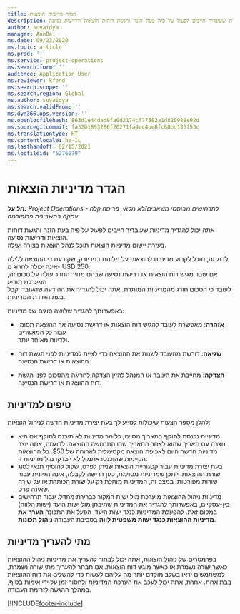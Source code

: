 ```yaml
---
title: הגדר מדיניות הוצאות
description: אתה יכול להגדיר מדיניות הוצאות שעובדיך חייבים לפעול על פיה בעת הזנה והגשת דוחות הוצאות ודרישות נסיעה.
author: suvaidya
manager: AnnBe
ms.date: 09/23/2020
ms.topic: article
ms.prod: ''
ms.service: project-operations
ms.search.form: ''
audience: Application User
ms.reviewer: kfend
ms.search.scope: ''
ms.search.region: Global
ms.author: suvaidya
ms.search.validFrom: ''
ms.dyn365.ops.version: ''
ms.openlocfilehash: 863d1e44dad9fa0d2174cf77582a1d820988e92d
ms.sourcegitcommit: fa32b1893286f20271fa4ec4be8fc68bd135f53c
ms.translationtype: HT
ms.contentlocale: he-IL
ms.lasthandoff: 02/15/2021
ms.locfileid: "5276079"
---
```

# <a name="define-expense-policies"></a>הגדר מדיניות הוצאות

_**חל על:** Project Operations לתרחישים מבוססי משאבים/לא מלאי, פריסה קלה - עסקה בחשבונית פרופורמה_

אתה יכול להגדיר מדיניות שעובדיך חייבים לפעול על פיה בעת הזנה והגשת דוחות הוצאות ודרישות נסיעה.         
בעזרת יישום מדיניות הוצאות תוכל לנהל הוצאות בצורה יעילה.         

לדוגמה, תוכל לקבוע מדיניות להוצאות על מלונות בניו יורק, שקובעת כי ההוצאה ללילה אינה יכולה לחרוג מ- USD 250.       
אם עובד מגיש דוח הוצאות או דרישת נסיעה שבהם מחיר החדר עולה על סכום זה, המערכת תודיע         
לעובד כי הסכום חורג מהמדיניות המותרת. אתה יכול להגדיר את ההודעה שהעובד יקבל        
בעת הגדרת המדיניות.      
        
באפשרותך להגדיר שלושה סוגים של מדיניות:         
        
- **אזהרה**: מאפשרת לעובד להגיש דוח הוצאות או דרישת נסיעה אך ההוצאה תסומן עבור כל המאשרים         
  ולדיווח מאוחר יותר.        

- **שגיאה**: דורשת מהעובד לשנות את ההוצאה כדי לציית למדיניות לפני הגשת דוח ההוצאות או דרישת הנסיעה.        
 
 - **הצדקה**: מחייבת את העובד או המנהל להזין הצדקה לחריגה מהסכום לפני הגשת דוח ההוצאות או דרישת הנסיעה.        

## <a name="policy-tips"></a>טיפים למדיניות
להלן מספר הצעות שיכולות לסייע לך בעת יצירת מדיניות חדשה לניהול הוצאות: 

- מדיניות נכנסת לתוקף בתאריך מסוים, כלומר מדיניות לא תיכנס לתוקף אם היא נוצרה עם תאריך שהוא לאחר התאריך שבו התרחשה ההוצאה. לדוגמה, אתה יוצר מדיניות חדשה היום לאכיפת הוצאה מקסימלית לארוחה של $50. כל ההוצאות הקיימות שהוכנסו אתמול לא ייבדקו מול מדיניות זו.
- בעת יצירת מדיניות עבור קטגוריית הוצאות שניתן לפרט, שקול להוסיף תנאי לסוג שורת ההוצאות. ייתכן שמדיניות מסוימת, כגון דרישה לקבלה, אינה הגיונית עבור שורות מפורטות. במצב זה, המדיניות מוחלת רק על שורת הכותרת או על שורה שאינה פרט. 
- מדיניות ניהול ההוצאות מוערכת מול ישות המקור כברירת מחדל. עבור תרחישים בין-עסקיים, באפשרותך להגדיר את המדיניות שתיבחן מול ישות היעד (ישות הלווה) במקום זאת. להפעלת המדיניות כנגד ישות היעד, הפעל את התכונה **הערך את מדיניות ההוצאות כנגד ישות משפטית לווה** בסביבת העבודה **ניהול תכונות**.

## <a name="when-to-evaluate-policies"></a>מתי להעריך מדיניות

בפרמטרים של ניהול הוצאות, אתה יכול לבחור להעריך את מדיניות ניהול ההוצאות כאשר שורה נשמרת או כאשר מוגש דוח הוצאות. אם תבחר להעריך מתי שורה נשמרת, למשתמשים יראו בשלב מוקדם יותר מה עליהם לעשות כדי להשלים את דוח ההוצאות בבת אחת. אחרת, אתה יכול לעכב את הערכת המדיניות ולחסוך זמן על ידי אימות בסוף, במהלך ההגשה לזרימת העבודה.


[!INCLUDE[footer-include](../includes/footer-banner.md)]